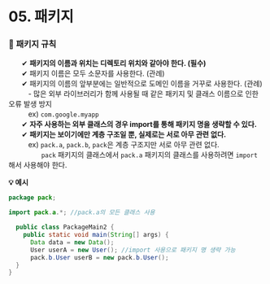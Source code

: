 # 05. 패키지

### 🔹 **패키지 규칙**
ㅤㅤ✔ **패키지의 이름과 위치는 디렉토리 위치와 같아야 한다. (필수)** <br>
ㅤㅤ✔ 패키지 이름은 모두 소문자를 사용한다. (관례) <br>
ㅤㅤ✔ 패키지의 이름의 앞부분에는 일반적으로 도메인 이름을 거꾸로 사용한다. (관례) <br>
ㅤㅤㅤ- 많은 외부 라이브러리가 함께 사용될 때 같은 패키지 및 클래스 이름으로 인한 오류 발생 방지 <br>
ㅤㅤㅤex) `com.google.myapp`<br>
ㅤㅤ✔ **자주 사용하는 외부 클래스의 경우 import를 통해 패키지 명을 생략할 수 있다.** <br>
ㅤㅤ✔ **패키지는 보이기에만 계층 구조일 뿐, 실제로는 서로 아무 관련 없다.** <br>
ㅤㅤㅤex) `pack.a`, `pack.b`, `pack`은 계층 구조지만 서로 아무 관련 없다. <br>
ㅤㅤㅤㅤㅤ`pack` 패키지의 클래스에서 `pack.a` 패키지의 클래스를 사용하려면 `import` 해서 사용해야 한다.<br>

**💡 예시**
```JAVA
package pack;

import pack.a.*; //pack.a의 모든 클래스 사용

  public class PackageMain2 {
    public static void main(String[] args) {
      Data data = new Data();
      User userA = new User(); //import 사용으로 패키지 명 생략 가능
      pack.b.User userB = new pack.b.User();
  }
}
```

<!--
공백문자: "ㅤ" or &nbsp;
### 🔹 ** **
ㅤㅤ:  <br>
ㅤㅤㅤex) <br>
ㅤㅤ✔ **** <br>
ㅤㅤㅤ- **** <br>
ㅤㅤㅤㅤㅤex) <br>
ㅤㅤ❗ <br>
ㅤㅤ❓ <br>
ㅤㅤ✅ <br>
ㅤㅤㅤㅤ**▪️** <br>
ㅤㅤㅤㅤ**▫️** <br>
ㅤㅤ**1️⃣** <br>
ㅤㅤ**2️⃣** <br>
ㅤㅤ**3️⃣** <br>
ㅤㅤ**4️⃣** <br>
ㅤㅤ**5️⃣** <br>

> [!TIP]
> [!IMPORTANT]
>

**💡 예시**
```JAVA

```

-->
